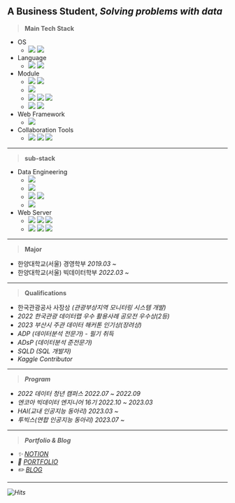 ## A Business Student, *Solving problems with data*
> **Main Tech Stack**
* OS
  * ![](https://img.shields.io/badge/-Windows-0078D6?&logo=Windows&logoColor=white)
    ![](https://img.shields.io/badge/-Linux-FCC624?&logo=Linux&logoColor=white)
    <!--![](https://img.shields.io/badge/-Ubuntu-E95420?&logo=Ubuntu&logoColor=white)-->
* Language
  * ![](https://img.shields.io/badge/-Python-3776AB?&logo=Python&logoColor=white)
    ![](https://img.shields.io/badge/-R-276DC3?&logo=R&logoColor=white)
* Module
  * ![](https://img.shields.io/badge/-NumPy-013243?&logo=NumPy&logoColor=white)
    ![](https://img.shields.io/badge/-pandas-150458?&logo=pandas&logoColor=white)
  * ![](https://img.shields.io/badge/-scikitlearn-F7931E?&logo=scikitlearn&logoColor=white)
  * ![](https://img.shields.io/badge/-PyTorch-EE4C2C?&logo=PyTorch&logoColor=white)
    ![](https://img.shields.io/badge/-TensorFlow-FF6F00?&logo=TensorFlow&logoColor=white)
    ![](https://img.shields.io/badge/-Keras-D00000?&logo=Keras&logoColor=white)
  * ![](https://img.shields.io/badge/-Matplotlib-11557c?&logo=Matplotlib&logoColor=white)
    ![](https://img.shields.io/badge/-Plotly-3F4F75?&logo=Plotly&logoColor=white)
* Web Framework
  * ![](https://img.shields.io/badge/-Django-092E20?&logo=Django&logoColor=white)
* Collaboration Tools
  * ![](https://img.shields.io/badge/-Git-F05032?&logo=Git&logoColor=white)
    ![](https://img.shields.io/badge/-Notion-000000?&logo=Notion&logoColor=white)
    ![](https://img.shields.io/badge/-Slack-4A154B?&logo=Slack&logoColor=white)
 ---
> **sub-stack**
* Data Engineering
  * ![](https://img.shields.io/badge/-ApacheHadoop-66CCFF?&logo=ApacheHadoop&logoColor=white)
  * ![](https://img.shields.io/badge/-ApacheSpark-E25A1C?&logo=ApacheSpark&logoColor=white)
  * ![](https://img.shields.io/badge/-ApacheHive-FDEE21?&logo=ApacheHive&logoColor=white)
    ![](https://img.shields.io/badge/-ApachePig-276DC3?&logo=ApachePig&logoColor=white)
  * ![](https://img.shields.io/badge/-MongoDB-47A248?&logo=MongoDB&logoColor=white)
* Web Server
  * ![](https://img.shields.io/badge/-Java-276DC3?&logo=Java&logoColor=white)
    ![](https://img.shields.io/badge/-ApacheTomcat-F8DC75?&logo=ApacheTomcat&logoColor=white)
    ![](https://img.shields.io/badge/-MySQL-4479A1?&logo=MySQL&logoColor=white)
  * ![](https://img.shields.io/badge/-HTML5-E34F26?&logo=HTML5&logoColor=white)
    ![](https://img.shields.io/badge/-CSS3-1572B6?&logo=CSS3&logoColor=white)
    ![](https://img.shields.io/badge/-JavaScript-F7DF1E?&logo=JavaScript&logoColor=white)
 <!--[![Top Langs](https://github-readme-stats.vercel.app/api/top-langs/?username=dorae222)](https://github.com/dorae222/github-readme-stats)-->
---
> **Major**
  * 한양대학교(서울) 경영학부 <I>2019.03 ~ </I> 
  * 한양대학교(서울) 빅데이터학부 <I>2022.03 ~ </I> 
---
> **Qualifications**
  * 한국관광공사 사장상 <I>(관광부상지역 모니터링 시스템 개발)<I>
  * 2022 한국관광 데이터랩 우수 활용사례 공모전 <I>우수상(2등)<I>
  * 2023 부산시 주관 데이터 해커톤 <I>인기상(장려상)<I>
  * ADP <I>(데이터분석 전문가) - 필기 취득<I>
  * ADsP <I>(데이터분석 준전문가)<I>
  * SQLD <I>(SQL 개발자)<I>
  * Kaggle Contributor
---
> **Program**
  * 2022 데이터 청년 캠퍼스 <I>2022.07 ~ 2022.09</I>
  * 엔코아 빅데이터 엔지니어 16기 <I>2022.10 ~ 2023.03 </I>
  * HAI(교내 인공지능 동아리) <I>2023.03 ~ </I>
  * 투빅스(연합 인공지능 동아리) <I>2023.07 ~ </I>
---
> **Portfolio & Blog**
  * ✨  <I>[NOTION](https://dorae222.notion.site/STUDY-PAGES-3b622da068134bebb2eec26b8ff4a213)</I>    
  * 🌱  <I>[PORTFOLIO](https://dorae222.notion.site/dorae222/72dd341546574243a2184b622f2b19ca)</I>      
  * ✏️  <I>[BLOG](https://dorae222.tistory.com/)</I>    
---
<!--![Anurag's GitHub stats](https://github-readme-stats.vercel.app/api?username=dorae222&show_icons=true&theme=transparent)-->
 
![Hits](https://hits.seeyoufarm.com/api/count/incr/badge.svg?url=https%3A%2F%2Fgithub.com%2Fdorae222%2Fhit-counter&count_bg=%233D41C8&title_bg=%23555555&icon=&icon_color=%23E7E7E7&title=hits&edge_flat=false)
